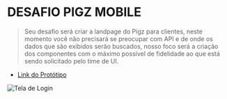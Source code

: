 # DESAFIO PIGZ MOBILE

> Seu desafio será criar a landpage do Pigz para clientes, neste momento você não precisará se preocupar com API e de onde os dados que são exibidos serão buscados, nosso foco será a criação dos componentes com o máximo possível de fidelidade ao que está sendo solicitado pelo time de UI.

* [Link do Protótipo](https://xd.adobe.com/view/aa9d5857-660a-48ea-82e0-cf7766754949-ffce/screen/94be1417-76a6-40c7-b704-ed813b104f4d/specs/)


![Tela de Login](https://doc-0k-b8-docs.googleusercontent.com/docs/securesc/ps9he5ress0ikijkvll904407lrvgl6s/nicjd958e5e1s3cp952gp6lrl21ksv0f/1694715300000/03882700958321651102/03882700958321651102/120Dh8k9VgNyS6ZcYCntyq--4F0h9lfIA?e=view&ax=AA75yW5UwXi3kQqf1KvbiIn2MtrW42oWbZmoqo2-S1Q1eu1yMHfLWjaCbwkRVDANfbts8ENJqP4A5N8QLmMzfbAMkWGcYW_rTJDmQAHstsvGm-_MyohYwX6M2eFtI9km-07YVplqkoheDtoRTgxRhAyAfXnyx7quPzmLHfc_ZAt53pvoyWoJC4CM2CqIdGDRpgetezHq9T6ARYtAhNPQTCR9rU-4neH_p3liiFprSM6N61N9LEpu00r37KO9umzzD6ptjliGoMNzz3k3Zx0M7o8zvY7PT1UjQQBUrbc6yxP5gA-qLFa4YHP3Exc9g75O4HzsABv5mGIYDRUK9p9pn7nS6WAEEX_1CfyxY2BXT_HiUcimGhLBymtPVLZy3ekBXGwBrrb0NmOLV68pGKkw6QoLvhsVOIfgoV8WyFlZ8Ksy_lNRAdvOZytySJ1kqRVbK_azZsbfMTvw_DaapFWEOWt1_dF8yhRfe4fLVmpf9SXc7SyGFg2148uRNxYGkc6FFcDxY7xlIB3T0HzPHRwbGfsJ6E4J3bGlhgs6B1DYxEMg0biNgeg8ADl1VLZND5P2MYPEmscm_Y0HsWeeQ4pEuiTZj-MbUqPWXt8P-lN3-wgxRxQCfrXgQ0JTNiH8vu13banpsiCUNMs46SpQiktXzL0PazOqBOLdBwKDPvcLIhkrQntpEk06opDXAUClJv8rkcpqaOjjHrFF4VPjabqv-3pPSMoEWoRLFoYb270zQt16P4nKPhIqLZ456MqWeaamrskbNAXBvvhPAgChZ9bw_vXqRrsGcrWYvUFb3Vz0AfO-LM4YWjZy63uQzyNzoGeE6f859p-zmsjehLkCynVo1vwEXJTFLBA0WPLwelvitI_vbObxa4q1e2Xeqb7YLZIS7KYWkpzCcV6Cm3aS5lmQj41onR9zvSVPgPq3ltPq&uuid=360e8f7e-2e61-47a7-8725-1d39e0c992c7&authuser=0&nonce=kdcr0upkpkk38&user=03882700958321651102&hash=t8ddp9oica639mokg3ia15qqd305256h)
